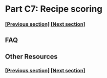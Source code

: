 
# Part C7: Recipe scoring

### [[Previous section]](docs/C6_RGEN.md) [[Next section]](docs/D1_SLURM.md)


## FAQ


## Other Resources

### [[Previous section]](docs/C6_RGEN.md) [[Next section]](docs/D1_SLURM.md)